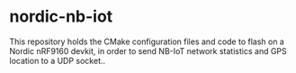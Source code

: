 # nordic-nb-iot
This repository holds the CMake configuration files and code to flash on a Nordic nRF9160 devkit, in order to send NB-IoT network statistics and GPS location to a UDP socket..
